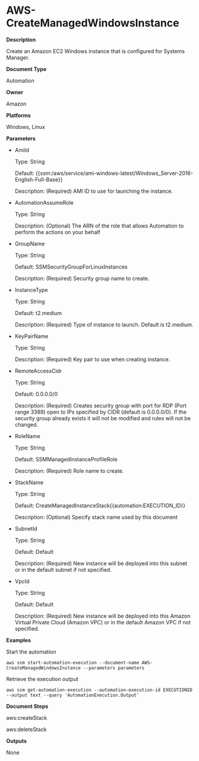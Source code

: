 # AWS\-CreateManagedWindowsInstance<a name="automation-aws-createmanagedwindowsinstance"></a>

**Description**

Create an Amazon EC2 Windows instance that is configured for Systems Manager\.

**Document Type**

Automation

**Owner**

Amazon

**Platforms**

Windows, Linux

**Parameters**
+ AmiId

  Type: String

  Default: \{\{ssm:/aws/service/ami\-windows\-latest/Windows\_Server\-2016\-English\-Full\-Base\}\}

  Description: \(Required\) AMI ID to use for launching the instance\.
+ AutomationAssumeRole

  Type: String

  Description: \(Optional\) The ARN of the role that allows Automation to perform the actions on your behalf
+ GroupName

  Type: String

  Default: SSMSecurityGroupForLinuxInstances

  Description: \(Required\) Security group name to create\.
+ InstanceType

  Type: String

  Default: t2\.medium

  Description: \(Required\) Type of instance to launch\. Default is t2\.medium\.
+ KeyPairName

  Type: String

  Description: \(Required\) Key pair to use when creating instance\.
+ RemoteAccessCidr

  Type: String

  Default: 0\.0\.0\.0/0

  Description: \(Required\) Creates security group with port for RDP \(Port range 3389\) open to IPs specified by CIDR \(default is 0\.0\.0\.0/0\)\. If the security group already exists it will not be modified and rules will not be changed\.
+ RoleName

  Type: String

  Default: SSMManagedInstanceProfileRole

  Description: \(Required\) Role name to create\.
+ StackName

  Type: String

  Default: CreateManagedInstanceStack\{\{automation:EXECUTION\_ID\}\}

  Description: \(Optional\) Specify stack name used by this document
+ SubnetId

  Type: String

  Default: Default

  Description: \(Required\) New instance will be deployed into this subnet or in the default subnet if not specified\.
+ VpcId

  Type: String

  Default: Default

  Description: \(Required\) New instance will be deployed into this Amazon Virtual Private Cloud \(Amazon VPC\) or in the default Amazon VPC if not specified\.

**Examples**

Start the automation

```
aws ssm start-automation-execution --document-name AWS-CreateManagedWindowsInstance --parameters parameters
```

Retrieve the execution output

```
aws ssm get-automation-execution --automation-execution-id EXECUTIONID --output text --query 'AutomationExecution.Output'
```

**Document Steps**

aws:createStack

aws:deleteStack

**Outputs**

None